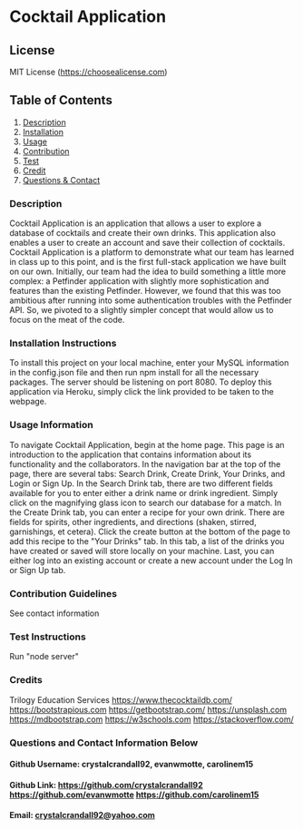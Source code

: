 # Cocktail Application 



## License 
MIT License  (https://choosealicense.com)
  
## Table of Contents
1. [Description](#description)
2. [Installation](#installation-instructions)
3. [Usage](#usage-information)
4. [Contribution](#contribution-guidelines)
5. [Test](#test-instructions)
6. [Credit](#credit)
7. [Questions & Contact](#questions-and-contact-information-below)

### Description
Cocktail Application is an application that allows a user to explore a database of cocktails and create their own drinks. This application also enables a user to create an account and save their collection of cocktails. Cocktail Application is a platform to demonstrate what our team has learned in class up to this point, and is the first full-stack application we have built on our own. Initially, our team had the idea to build something a little more complex: a Petfinder application with slightly more sophistication and features than the existing Petfinder. However, we found that this was too ambitious after running into some authentication troubles with the Petfinder API. So, we pivoted to a slightly simpler concept that would allow us to focus on the meat of the code.

### Installation Instructions
To install this project on your local machine, enter your MySQL information in the config.json file and then run npm install for all the necessary packages. The server should be listening on port 8080. To deploy this application via Heroku, simply click the link provided to be taken to the webpage.

### Usage Information
To navigate Cocktail Application, begin at the home page. This page is an introduction to the application that contains information about its functionality and the collaborators. In the navigation bar at the top of the page, there are several tabs: Search Drink, Create Drink, Your Drinks, and Login or Sign Up. In the Search Drink tab, there are two different fields available for you to enter either a drink name or drink ingredient. Simply click on the magnifying glass icon to search our database for a match. In the Create Drink tab, you can enter a recipe for your own drink. There are fields for spirits, other ingredients, and directions (shaken, stirred, garnishings, et cetera). Click the create button at the bottom of the page to add this recipe to the "Your Drinks" tab. In this tab, a list of the drinks you have created or saved will store locally on your machine. Last, you can either log into an existing account or create a new account under the Log In or Sign Up tab.

### Contribution Guidelines
See contact information

### Test Instructions
Run "node server"

### Credits
Trilogy Education Services https://www.thecocktaildb.com/ https://bootstrapious.com https://getbootstrap.com/ https://unsplash.com https://mdbootstrap.com https://w3schools.com https://stackoverflow.com/

### Questions and Contact Information Below
#### Github Username: crystalcrandall92, evanwmotte, carolinem15
#### Github Link: https://github.com/crystalcrandall92 https://github.com/evanwmotte https://github.com/carolinem15
#### Email: crystalcrandall92@yahoo.com
